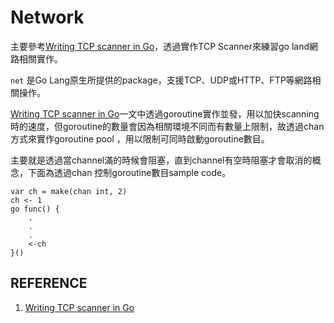 # Network

主要參考[Writing TCP scanner in Go]("https://developer20.com/tcp-scanner-in-go/")，透過實作TCP Scanner來練習go land網路相關實作。

`net` 是Go Lang原生所提供的package，支援TCP、UDP或HTTP、FTP等網路相關操作。

[Writing TCP scanner in Go]("https://developer20.com/tcp-scanner-in-go/")一文中透過goroutine實作並發，用以加快scanning時的速度，但goroutine的數量會因為相關環境不同而有數量上限制，故透過chan方式來實作goroutine pool
，用以限制可同時啟動goroutine數目。

主要就是透過當channel滿的時候會阻塞，直到channel有空時阻塞才會取消的概念，下面為透過chan 控制goroutine數目sample code。

```
var ch = make(chan int, 2)
ch <- 1
go func() {
	.
    .
    .
	<-ch
}()
```

## REFERENCE

1. [Writing TCP scanner in Go]("https://developer20.com/tcp-scanner-in-go/")

